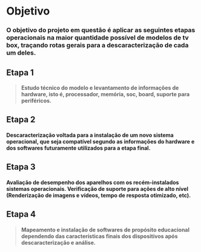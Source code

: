 # Objetivo

### O objetivo do projeto em questão é aplicar as seguintes etapas operacionais na maior quantidade possível de modelos de tv box, traçando rotas gerais para a descaracterização de cada um deles.

## Etapa 1
>#### Estudo técnico do modelo e levantamento de informações de hardware, isto é, processador, memória, soc, board, suporte para periféricos.

## Etapa 2
#### Descaracterização voltada para a instalação de um novo sistema operacional, que seja compatível segundo as informações do hardware e dos softwares futuramente utilizados para a etapa final.

## Etapa 3

####   Avaliação de desempenho dos aparelhos com os recém-instalados sistemas operacionais. Verificação de suporte para ações de alto nível (Renderização de imagens e vídeos, tempo de resposta otimizado, etc).

## Etapa 4
>#### Mapeamento e instalação de softwares de propósito educacional dependendo das características finais dos dispositivos após descaracterização e análise.
